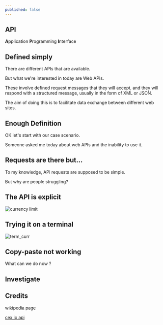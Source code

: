 ```yaml
---
published: false
---
```

## API

**A**pplication **P**rogramming **I**nterface

## Defined simply
There are different APIs that are available.

But what we're interested in today are Web APIs.

These involve defined request messages that they will accept, and they will respond with a structured message, usually in the form of XML or JSON.

The aim of doing this is to facilitate data exchange between different web sites.

## Enough Definition
OK let's start with our case scenario.

Someone asked me today about web APIs and the inability to use it.

## Requests are there but...
To my knowledge, API requests are supposed to be simple.

But why are people struggling?

## The API is explicit
![currency limit](https://github.com/codarrenvelvindron/codarrenvelvindron.github.io/raw/master/images/cex_currency_limits.png)

## Trying it on a terminal
![term_curr](https://github.com/codarrenvelvindron/codarrenvelvindron.github.io/raw/master/images/currency_limit_error_1010.png)

## Copy-paste not working
What can we do now ?

## Investigate


## Credits
[wikipedia page](https://en.wikipedia.org/wiki/API)

[cex.io api](https://cex.io/rest-api#public-api-calls)